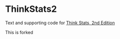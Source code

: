ThinkStats2
===========

Text and supporting code for [Think Stats, 2nd Edition](http://greenteapress.com/thinkstats2/index.html)

This is forked